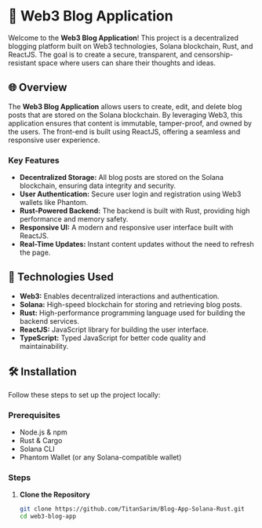 # 📝 Web3 Blog Application

Welcome to the **Web3 Blog Application**! This project is a decentralized blogging platform built on Web3 technologies, Solana blockchain, Rust, and ReactJS. The goal is to create a secure, transparent, and censorship-resistant space where users can share their thoughts and ideas.

## 🌐 Overview

The **Web3 Blog Application** allows users to create, edit, and delete blog posts that are stored on the Solana blockchain. By leveraging Web3, this application ensures that content is immutable, tamper-proof, and owned by the users. The front-end is built using ReactJS, offering a seamless and responsive user experience.

### Key Features

- **Decentralized Storage:** All blog posts are stored on the Solana blockchain, ensuring data integrity and security.
- **User Authentication:** Secure user login and registration using Web3 wallets like Phantom.
- **Rust-Powered Backend:** The backend is built with Rust, providing high performance and memory safety.
- **Responsive UI:** A modern and responsive user interface built with ReactJS.
- **Real-Time Updates:** Instant content updates without the need to refresh the page.

## 🚀 Technologies Used

- **Web3:** Enables decentralized interactions and authentication.
- **Solana:** High-speed blockchain for storing and retrieving blog posts.
- **Rust:** High-performance programming language used for building the backend services.
- **ReactJS:** JavaScript library for building the user interface.
- **TypeScript:** Typed JavaScript for better code quality and maintainability.

## 🛠️ Installation

Follow these steps to set up the project locally:

### Prerequisites

- Node.js & npm
- Rust & Cargo
- Solana CLI
- Phantom Wallet (or any Solana-compatible wallet)

### Steps

1. **Clone the Repository**
   ```bash
   git clone https://github.com/TitanSarim/Blog-App-Solana-Rust.git
   cd web3-blog-app
